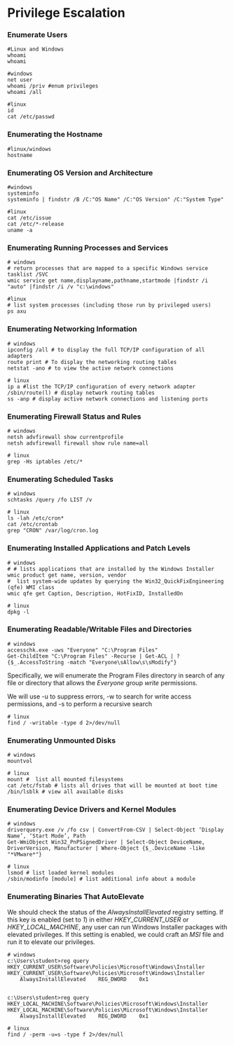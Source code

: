 # Privilege Escalation

### Enumerate Users

```
#Linux and Windows
whoami
whoami

#windows
net user
whoami /priv #enum privileges
whoami /all

#linux
id
cat /etc/passwd
```

### **Enumerating the Hostname**

```
#linux/windows
hostname
```

### **Enumerating OS Version and Architecture**

```
#windows
systeminfo
systeminfo | findstr /B /C:"OS Name" /C:"OS Version" /C:"System Type"

#linux
cat /etc/issue
cat /etc/*-release
uname -a
```

### **Enumerating Running Processes and Services**

```
# windows
# return processes that are mapped to a specific Windows service
tasklist /SVC
wmic service get name,displayname,pathname,startmode |findstr /i "auto" |findstr /i /v "c:\windows"

#linux
# list system processes (including those run by privileged users)
ps axu
```

### **Enumerating Networking Information**

```
# windows
ipconfig /all # to display the full TCP/IP configuration of all adapters
route print # To display the networking routing tables
netstat -ano # to view the active network connections

# linux
ip a #list the TCP/IP configuration of every network adapter
/sbin/route(l) # display network routing tables
ss -anp # display active network connections and listening ports 
```

### **Enumerating Firewall Status and Rules**

```
# windows
netsh advfirewall show currentprofile
netsh advfirewall firewall show rule name=all

# linux
grep -Hs iptables /etc/*
```

### **Enumerating Scheduled Tasks**

```
# windows
schtasks /query /fo LIST /v

# linux
ls -lah /etc/cron*
cat /etc/crontab
grep "CRON" /var/log/cron.log
```

### **Enumerating Installed Applications and Patch Levels**

```
# windows
# # lists applications that are installed by the Windows Installer
wmic product get name, version, vendor 
#  list system-wide updates by querying the Win32_QuickFixEngineering (qfe) WMI class
wmic qfe get Caption, Description, HotFixID, InstalledOn

# linux
dpkg -l
```

### **Enumerating Readable/Writable Files and Directories**

```
# windows
accesschk.exe -uws "Everyone" "C:\Program Files"
Get-ChildItem "C:\Program Files" -Recurse | Get-ACL | ?{$_.AccessToString -match "Everyone\sAllow\s\sModify"}
```

Specifically, we will enumerate the Program Files directory in search of any file or directory that allows the _Everyone_ group _write_ permissions.

We will use -u to suppress errors, -w to search for write access permissions, and -s to perform a recursive search

```
# linux
find / -writable -type d 2>/dev/null
```

### **Enumerating Unmounted Disks**

```
# windows
mountvol

# linux
mount #  list all mounted filesystems
cat /etc/fstab # lists all drives that will be mounted at boot time
/bin/lsblk # view all available disks
```

### **Enumerating Device Drivers and Kernel Modules**

```
# windows
driverquery.exe /v /fo csv | ConvertFrom-CSV | Select-Object ‘Display Name’, ‘Start Mode’, Path
Get-WmiObject Win32_PnPSignedDriver | Select-Object DeviceName, DriverVersion, Manufacturer | Where-Object {$_.DeviceName -like "*VMware*"}

# linux
lsmod # list loaded kernel modules
/sbin/modinfo [module] # list additional info about a module
```

### **Enumerating Binaries That AutoElevate**

We should check the status of the _AlwaysInstallElevated_ registry setting. If this key is enabled (set to _1_) in either _HKEY\_CURRENT\_USER_ or _HKEY\_LOCAL\_MACHINE_, any user can run Windows Installer packages with elevated privileges. If this setting is enabled, we could craft an _MSI_ file and run it to elevate our privileges.

```
# windows
c:\Users\student>reg query HKEY_CURRENT_USER\Software\Policies\Microsoft\Windows\Installer
HKEY_CURRENT_USER\Software\Policies\Microsoft\Windows\Installer
    AlwaysInstallElevated    REG_DWORD    0x1


c:\Users\student>reg query HKEY_LOCAL_MACHINE\Software\Policies\Microsoft\Windows\Installer
HKEY_LOCAL_MACHINE\Software\Policies\Microsoft\Windows\Installer
    AlwaysInstallElevated    REG_DWORD    0x1
    
# linux
find / -perm -u=s -type f 2>/dev/null
```










